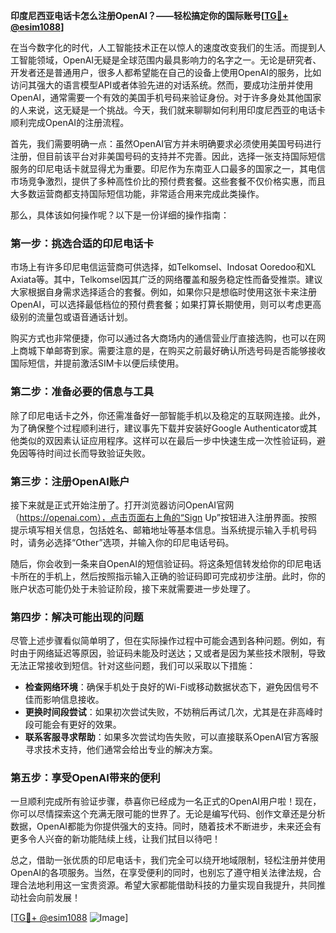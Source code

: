 **印度尼西亚电话卡怎么注册OpenAI？——轻松搞定你的国际账号[[TG💪+ @esim1088](https://t.me/s/esim1088)]**

在当今数字化的时代，人工智能技术正在以惊人的速度改变我们的生活。而提到人工智能领域，OpenAI无疑是全球范围内最具影响力的名字之一。无论是研究者、开发者还是普通用户，很多人都希望能在自己的设备上使用OpenAI的服务，比如访问其强大的语言模型API或者体验先进的对话系统。然而，要成功注册并使用OpenAI，通常需要一个有效的美国手机号码来验证身份。对于许多身处其他国家的人来说，这无疑是一个挑战。今天，我们就来聊聊如何利用印度尼西亚的电话卡顺利完成OpenAI的注册流程。

首先，我们需要明确一点：虽然OpenAI官方并未明确要求必须使用美国号码进行注册，但目前该平台对非美国号码的支持并不完善。因此，选择一张支持国际短信服务的印尼电话卡就显得尤为重要。印尼作为东南亚人口最多的国家之一，其电信市场竞争激烈，提供了多种高性价比的预付费套餐。这些套餐不仅价格实惠，而且大多数运营商都支持国际短信功能，非常适合用来完成此类操作。

那么，具体该如何操作呢？以下是一份详细的操作指南：

### 第一步：挑选合适的印尼电话卡

市场上有许多印尼电信运营商可供选择，如Telkomsel、Indosat Ooredoo和XL Axiata等。其中，Telkomsel因其广泛的网络覆盖和服务稳定性而备受推崇。建议大家根据自身需求选择适合的套餐。例如，如果你只是想临时使用这张卡来注册OpenAI，可以选择最低档位的预付费套餐；如果打算长期使用，则可以考虑更高级别的流量包或语音通话计划。

购买方式也非常便捷，你可以通过各大商场内的通信营业厅直接选购，也可以在网上商城下单邮寄到家。需要注意的是，在购买之前最好确认所选号码是否能够接收国际短信，并提前激活SIM卡以便后续使用。

### 第二步：准备必要的信息与工具

除了印尼电话卡之外，你还需准备好一部智能手机以及稳定的互联网连接。此外，为了确保整个过程顺利进行，建议事先下载并安装好Google Authenticator或其他类似的双因素认证应用程序。这样可以在最后一步中快速生成一次性验证码，避免因等待时间过长而导致验证失败。

### 第三步：注册OpenAI账户

接下来就是正式开始注册了。打开浏览器访问OpenAI官网（https://openai.com），点击页面右上角的“Sign Up”按钮进入注册界面。按照提示填写相关信息，包括姓名、邮箱地址等基本信息。当系统提示输入手机号码时，请务必选择“Other”选项，并输入你的印尼电话号码。

随后，你会收到一条来自OpenAI的短信验证码。将这条短信转发给你的印尼电话卡所在的手机上，然后按照指示输入正确的验证码即可完成初步注册。此时，你的账户状态可能仍处于未验证阶段，接下来就需要进一步处理了。

### 第四步：解决可能出现的问题

尽管上述步骤看似简单明了，但在实际操作过程中可能会遇到各种问题。例如，有时由于网络延迟等原因，验证码未能及时送达；又或者是因为某些技术限制，导致无法正常接收到短信。针对这些问题，我们可以采取以下措施：

- **检查网络环境**：确保手机处于良好的Wi-Fi或移动数据状态下，避免因信号不佳而影响信息接收。
- **更换时间段尝试**：如果初次尝试失败，不妨稍后再试几次，尤其是在非高峰时段可能会有更好的效果。
- **联系客服寻求帮助**：如果多次尝试均告失败，可以直接联系OpenAI官方客服寻求技术支持，他们通常会给出专业的解决方案。

### 第五步：享受OpenAI带来的便利

一旦顺利完成所有验证步骤，恭喜你已经成为一名正式的OpenAI用户啦！现在，你可以尽情探索这个充满无限可能的世界了。无论是编写代码、创作文章还是分析数据，OpenAI都能为你提供强大的支持。同时，随着技术不断进步，未来还会有更多令人兴奋的新功能陆续上线，让我们拭目以待吧！

总之，借助一张优质的印尼电话卡，我们完全可以绕开地域限制，轻松注册并使用OpenAI的各项服务。当然，在享受便利的同时，也别忘了遵守相关法律法规，合理合法地利用这一宝贵资源。希望大家都能借助科技的力量实现自我提升，共同推动社会向前发展！

[[TG💪+ @esim1088](https://t.me/s/esim1088) ![Image](https://i.postimg.cc/4NQfJmqS/Snipaste-2025-05-13-00-14-12.png)]